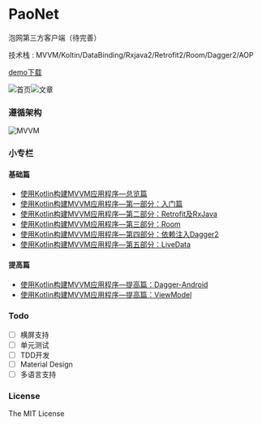 # PaoNet
泡网第三方客户端（待完善）

技术栈 : MVVM/Koltin/DataBinding/Rxjava2/Retrofit2/Room/Dagger2/AOP

[demo下载](demo.apk)

![首页](screenshot/home.png)![文章](screenshot/article.png)



### 遵循架构

![MVVM](http://upload-images.jianshu.io/upload_images/3722695-70230207c39b8601.png?imageMogr2/auto-orient/strip%7CimageView2/2/w/1240)


### 小专栏
#### 基础篇
- [使用Kotlin构建MVVM应用程序—总览篇](https://www.jianshu.com/p/77e42aebd7bb)
- [使用Kotlin构建MVVM应用程序—第一部分：入门篇](https://www.jianshu.com/p/80926d9e64f7)
- [使用Kotlin构建MVVM应用程序—第二部分：Retrofit及RxJava](https://www.jianshu.com/p/8993b247947a)
- [使用Kotlin构建MVVM应用程序—第三部分：Room](https://www.jianshu.com/p/264d7d0608f0)
- [使用Kotlin构建MVVM应用程序—第四部分：依赖注入Dagger2](https://www.jianshu.com/p/da77266970d8)
- [使用Kotlin构建MVVM应用程序—第五部分：LiveData](https://xiaozhuanlan.com/topic/9753861024)

#### 提高篇
- [使用Kotlin构建MVVM应用程序—提高篇：Dagger-Android](https://xiaozhuanlan.com/topic/6093518472)
- [使用Kotlin构建MVVM应用程序—提高篇：ViewModel](https://xiaozhuanlan.com/topic/6705498213)
### Todo

- [ ] 横屏支持
- [ ] 单元测试
- [ ] TDD开发
- [ ] Material Design
- [ ] 多语言支持

### License

The MIT License 

